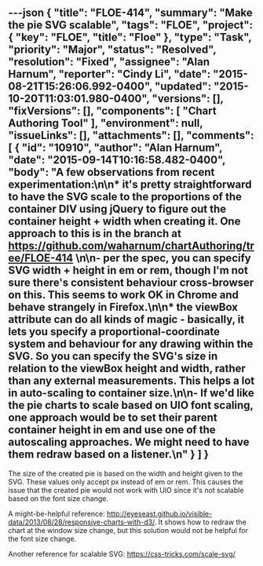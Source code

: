 ---json
{
  "title": "FLOE-414",
  "summary": "Make the pie SVG scalable",
  "tags": "FLOE",
  "project": {
    "key": "FLOE",
    "title": "Floe"
  },
  "type": "Task",
  "priority": "Major",
  "status": "Resolved",
  "resolution": "Fixed",
  "assignee": "Alan Harnum",
  "reporter": "Cindy Li",
  "date": "2015-08-21T15:26:06.992-0400",
  "updated": "2015-10-20T11:03:01.980-0400",
  "versions": [],
  "fixVersions": [],
  "components": [
    "Chart Authoring Tool"
  ],
  "environment": null,
  "issueLinks": [],
  "attachments": [],
  "comments": [
    {
      "id": "10910",
      "author": "Alan Harnum",
      "date": "2015-09-14T10:16:58.482-0400",
      "body": "A few observations from recent experimentation:\n\n* it's pretty straightforward to have the SVG scale to the proportions of the container DIV using jQuery to figure out the container height + width when creating it. One approach to this is in the branch at <https://github.com/waharnum/chartAuthoring/tree/FLOE-414>&#x20;\n\n- per the spec, you can specify SVG width + height in em or rem, though I'm not sure there's consistent behaviour cross-browser on this. This seems to work OK in Chrome and behave strangely in Firefox.\n\n* the viewBox attribute can do all kinds of magic - basically, it lets you specify a proportional-coordinate system and behaviour for any drawing within the SVG. So you can specify the SVG's size in relation to the viewBox height and width, rather than any external measurements. This helps a lot in auto-scaling to container size.\n\n- If we'd like the pie charts to scale based on UIO font scaling, one approach would be to set their parent container height in em and use one of the autoscaling approaches. We might need to have them redraw based on a listener.\n"
    }
  ]
}
---
The size of the created pie is based on the width and height given to the SVG. These values only accept px instead of em or rem. This causes the issue that the created pie would not work with UIO since it's not scalable based on the font size change.

A might-be-helpful reference: <http://eyeseast.github.io/visible-data/2013/08/28/responsive-charts-with-d3/>. It shows how to redraw the chart at the window size change, but this solution would not be helpful for the font size change.

Another reference for scalable SVG: <https://css-tricks.com/scale-svg/>

        